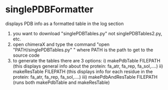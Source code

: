 # singlePDBFormatter
displays PDB info as a formatted table in the log section

1) you want to download "singlePDBTables.py" not singlePDBTables2.py, etc.
2) open chimeraX and type the command "open "PATH/singlePDBTables.py" " where PATH is the path to get to the source code
3) to generate the tables there are 3 options:
     i) makePdbTable FILEPATH (this displays general info about the protein: fa_atr, fa_rep, fa_sol,....)
     ii) makeResTable FILEPATH (this displays info for each residue in the protein: fa_atr, fa_rep, fa_sol,....)
     iii) makePdbAndResTable FILEPATH (runs both makePdbTable and makeResTable)
